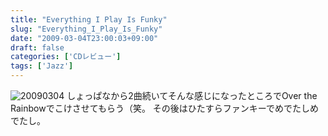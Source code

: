 ```yaml
---
title: "Everything I Play Is Funky"
slug: "Everything_I_Play_Is_Funky"
date: "2009-03-04T23:00:03+09:00"
draft: false
categories: ['CDレビュー']
tags: ['Jazz']
---
```


![20090304](/wp-content/uploads/2009/03/20090304.jpg) しょっぱなから2曲続いてそんな感じになったところでOver the Rainbowでこけさせてもらう（笑。 その後はひたすらファンキーでめでたしめでたし。